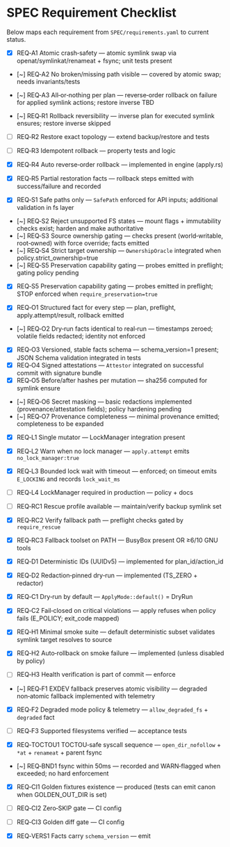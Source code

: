 # SPEC Requirement Checklist

Below maps each requirement from `SPEC/requirements.yaml` to current status.

- [x] REQ‑A1 Atomic crash‑safety — atomic symlink swap via openat/symlinkat/renameat + fsync; unit tests present
- [~] REQ‑A2 No broken/missing path visible — covered by atomic swap; needs invariants/tests
- [~] REQ‑A3 All‑or‑nothing per plan — reverse‑order rollback on failure for applied symlink actions; restore inverse TBD

- [~] REQ‑R1 Rollback reversibility — inverse plan for executed symlink ensures; restore inverse skipped
- [ ] REQ‑R2 Restore exact topology — extend backup/restore and tests
- [ ] REQ‑R3 Idempotent rollback — property tests and logic
- [x] REQ‑R4 Auto reverse‑order rollback — implemented in engine (apply.rs)
- [x] REQ‑R5 Partial restoration facts — rollback steps emitted with success/failure and recorded

- [x] REQ‑S1 Safe paths only — `SafePath` enforced for API inputs; additional validation in fs layer
- [~] REQ‑S2 Reject unsupported FS states — mount flags + immutability checks exist; harden and make authoritative
- [~] REQ‑S3 Source ownership gating — checks present (world‑writable, root‑owned) with force override; facts emitted
- [~] REQ‑S4 Strict target ownership — `OwnershipOracle` integrated when policy.strict_ownership=true
- [~] REQ‑S5 Preservation capability gating — probes emitted in preflight; gating policy pending
- [x] REQ‑S5 Preservation capability gating — probes emitted in preflight; STOP enforced when `require_preservation=true`

- [x] REQ‑O1 Structured fact for every step — plan, preflight, apply.attempt/result, rollback emitted
- [~] REQ‑O2 Dry‑run facts identical to real‑run — timestamps zeroed; volatile fields redacted; identity not enforced
- [x] REQ‑O3 Versioned, stable facts schema — schema_version=1 present; JSON Schema validation integrated in tests
- [x] REQ‑O4 Signed attestations — `Attestor` integrated on successful commit with signature bundle
- [x] REQ‑O5 Before/after hashes per mutation — sha256 computed for symlink ensure
- [~] REQ‑O6 Secret masking — basic redactions implemented (provenance/attestation fields); policy hardening pending
- [~] REQ‑O7 Provenance completeness — minimal provenance emitted; completeness to be expanded

- [x] REQ‑L1 Single mutator — LockManager integration present
- [x] REQ‑L2 Warn when no lock manager — `apply.attempt` emits `no_lock_manager:true`
- [x] REQ‑L3 Bounded lock wait with timeout — enforced; on timeout emits `E_LOCKING` and records `lock_wait_ms`
- [ ] REQ‑L4 LockManager required in production — policy + docs

- [ ] REQ‑RC1 Rescue profile available — maintain/verify backup symlink set
- [x] REQ‑RC2 Verify fallback path — preflight checks gated by `require_rescue`
- [x] REQ‑RC3 Fallback toolset on PATH — BusyBox present OR ≥6/10 GNU tools

- [x] REQ‑D1 Deterministic IDs (UUIDv5) — implemented for plan_id/action_id
- [x] REQ‑D2 Redaction‑pinned dry‑run — implemented (TS_ZERO + redactor)

- [x] REQ‑C1 Dry‑run by default — `ApplyMode::default()` = DryRun
- [x] REQ‑C2 Fail‑closed on critical violations — apply refuses when policy fails (E_POLICY; exit_code mapped)

- [x] REQ‑H1 Minimal smoke suite — default deterministic subset validates symlink target resolves to source
- [x] REQ‑H2 Auto‑rollback on smoke failure — implemented (unless disabled by policy)
- [ ] REQ‑H3 Health verification is part of commit — enforce

- [~] REQ‑F1 EXDEV fallback preserves atomic visibility — degraded non‑atomic fallback implemented with telemetry
- [x] REQ‑F2 Degraded mode policy & telemetry — `allow_degraded_fs` + `degraded` fact
- [ ] REQ‑F3 Supported filesystems verified — acceptance tests

- [x] REQ‑TOCTOU1 TOCTOU‑safe syscall sequence — `open_dir_nofollow` + `*at` + `renameat` + parent fsync
- [~] REQ‑BND1 fsync within 50ms — recorded and WARN‑flagged when exceeded; no hard enforcement
- [x] REQ‑CI1 Golden fixtures existence — produced (tests can emit canon when GOLDEN_OUT_DIR is set)
- [ ] REQ‑CI2 Zero‑SKIP gate — CI config
- [ ] REQ‑CI3 Golden diff gate — CI config
- [x] REQ‑VERS1 Facts carry `schema_version` — emit

